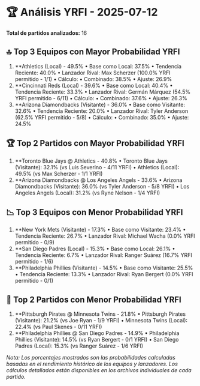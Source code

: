 # 🏆 Análisis YRFI - 2025-07-12

**Total de partidos analizados:** 16

## 🔝 Top 3 Equipos con Mayor Probabilidad YRFI
1. **Athletics (Local) - 49.5%
   • Base como Local: 37.5%
   • Tendencia Reciente: 40.0%
   • Lanzador Rival: Max Scherzer (100.0% YRFI permitido - 1/1)
   • Cálculo:
     • Combinado: 38.5%
     • Ajuste: 26.9%
2. **Cincinnati Reds (Local) - 39.6%
   • Base como Local: 40.4%
   • Tendencia Reciente: 33.3%
   • Lanzador Rival: Germán Márquez (54.5% YRFI permitido - 6/11)
   • Cálculo:
     • Combinado: 37.6%
     • Ajuste: 26.3%
3. **Arizona Diamondbacks (Visitante) - 36.0%
   • Base como Visitante: 32.6%
   • Tendencia Reciente: 20.0%
   • Lanzador Rival: Tyler Anderson (62.5% YRFI permitido - 5/8)
   • Cálculo:
     • Combinado: 35.0%
     • Ajuste: 24.5%

## 🏆 Top 2 Partidos con Mayor Probabilidad YRFI
1. **Toronto Blue Jays @ Athletics - 40.8%
   • Toronto Blue Jays (Visitante): 32.1% (vs Luis Severino - 4/11 YRFI)
   • Athletics (Local): 49.5% (vs Max Scherzer - 1/1 YRFI)
2. **Arizona Diamondbacks @ Los Angeles Angels - 33.6%
   • Arizona Diamondbacks (Visitante): 36.0% (vs Tyler Anderson - 5/8 YRFI)
   • Los Angeles Angels (Local): 31.2% (vs Ryne Nelson - 1/4 YRFI)

## 📉 Top 3 Equipos con Menor Probabilidad YRFI
1. **New York Mets (Visitante) - 17.3%
   • Base como Visitante: 23.4%
   • Tendencia Reciente: 26.7%
   • Lanzador Rival: Michael Wacha (0.0% YRFI permitido - 0/9)
2. **San Diego Padres (Local) - 15.3%
   • Base como Local: 26.1%
   • Tendencia Reciente: 6.7%
   • Lanzador Rival: Ranger Suárez (16.7% YRFI permitido - 1/6)
3. **Philadelphia Phillies (Visitante) - 14.5%
   • Base como Visitante: 25.5%
   • Tendencia Reciente: 13.3%
   • Lanzador Rival: Ryan Bergert (0.0% YRFI permitido - 0/1)

## 🚫 Top 2 Partidos con Menor Probabilidad YRFI
1. **Pittsburgh Pirates @ Minnesota Twins - 21.8%
   • Pittsburgh Pirates (Visitante): 21.2% (vs Joe Ryan - 1/9 YRFI)
   • Minnesota Twins (Local): 22.4% (vs Paul Skenes - 0/11 YRFI)
2. **Philadelphia Phillies @ San Diego Padres - 14.9%
   • Philadelphia Phillies (Visitante): 14.5% (vs Ryan Bergert - 0/1 YRFI)
   • San Diego Padres (Local): 15.3% (vs Ranger Suárez - 1/6 YRFI)

*Nota: Los porcentajes mostrados son las probabilidades calculadas basadas en el rendimiento histórico de los equipos y lanzadores. Los cálculos detallados están disponibles en los archivos individuales de cada partido.*